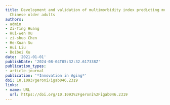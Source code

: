 ```yaml
---
title: Development and validation of multimorbidity index predicting mortality among
  Chinese older adults
authors:
- admin
- Zi-Ting Huang
- Hui-wen Xu
- zi-shuo Chen
- He-Xuan Su
- Hui Liu
- Beibei Xu
date: '2021-01-01'
publishDate: '2024-08-04T05:32:32.617338Z'
publication_types:
- article-journal
publication: '*Innovation in Aging*'
doi: 10.1093/geroni/igab046.2319
links:
- name: URL
  url: https://doi.org/10.1093%2Fgeroni%2Figab046.2319
---
```

